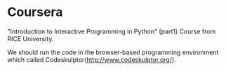 # Coursera

"Introduction to Interactive Programming in Python"  (part1) Course from RICE University.

We should run the code in the browser-based programming environment which called Codeskulptor(http://www.codeskulptor.org/).
